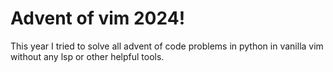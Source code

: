 # Advent of vim 2024!

This year I tried to solve all advent of code problems in python in vanilla vim without any lsp or other helpful tools.
